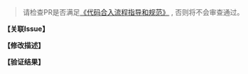 > 请检查PR是否满足[《代码合入流程指导和规范》](https://gitee.com/openharmony/powermgr_power_manager/wikis/issue-commit-pr-standard) , 否则将不会审查通过。

**【关联Issue】**


**【修改描述】**


**【验证结果】**


